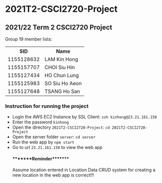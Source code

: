 # 2021T2-CSCI2720-Project #
<h2>2021/22 Term 2 CSCI2720 Project</h2>
<label>Group 19 member lists:</label>
<table>
    <tr>
        <th>SID</th>
        <th>Name</th>
    </tr>
    <tr>
        <td>1155128632</td>
        <td>LAM Kin Hong</td>
    </tr>
    <tr>
        <td>1155157707</td>
        <td>CHOI Siu Hin</td>
    </tr>
    <tr>
        <td>1155127434</td>
        <td>HO Chun Lung</td>
    </tr>
    <tr>
        <td>1155125983</td>
        <td>SO Siu Ho Aeon</td>
    </tr>
    <tr>
        <td>1155127648</td>
        <td>TSANG Ho San</td>
    </tr>
</table>

<h3>Instruction for running the project</h3>
<ul>
    <li>Login the AWS EC2 Instance by SSL Client: <code>ssh kinhong@23.21.161.150</code></li>
    <li>Enter the password <code>kinhong</code></li>
    <li>Open the directory <code>2021T2-CSCI2720-Project</code>: <code>cd 2021T2-CSCI2720-Project</code></li>
    <li>Open the server folder <code>server</code>: <code>cd server</code></li>
    <li>Run the web app by <code>npm start</code></li>
    <li>Go to url <code>23.21.161.150</code> to view the web app</li>
</ur>

<h4>*******Reminder*******</h4>
<p>Assume location entered in Location Data CRUD system for creating a new location in the web app is correct!!!</p>
